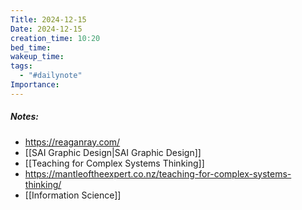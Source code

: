 ```yaml
---
Title: 2024-12-15
Date: 2024-12-15
creation_time: 10:20
bed_time: 
wakeup_time: 
tags:
  - "#dailynote"
Importance:
---
```

##### Notes:
- https://reaganray.com/
- [[SAI Graphic Design|SAI Graphic Design]]
- [[Teaching for Complex Systems Thinking]]
- https://mantleoftheexpert.co.nz/teaching-for-complex-systems-thinking/
- [[Information Science]]